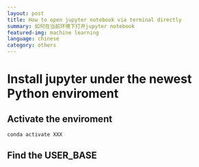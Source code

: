 ```yaml
---
layout: post
title: How to open jupyter notebook via terminal directly
summary: 如何在当前环境下打开jupyter notebook
featured-img: machine learning
language: chinese 
category: others
---
```

# Install jupyter under the newest Python enviroment
## Activate the enviroment
```
conda activate XXX
```
## Find the USER_BASE
